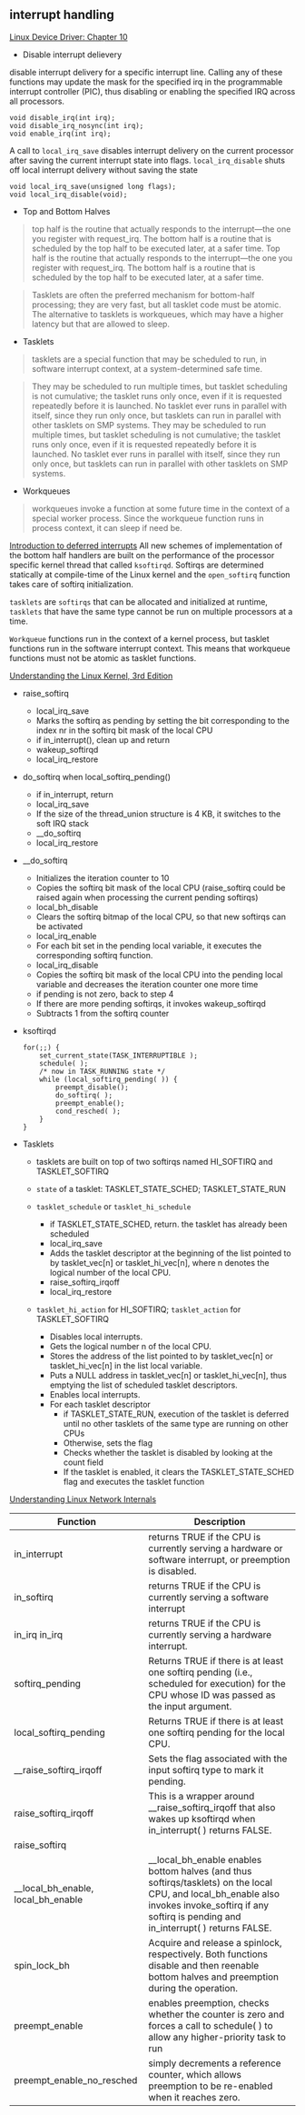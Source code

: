 ## interrupt handling

[Linux Device Driver: Chapter 10](https://static.lwn.net/images/pdf/LDD3/ch10.pdf)

* Disable interrupt delievery

disable interrupt delivery for a specific interrupt line. Calling any of these functions may update the mask for the specified irq in the programmable interrupt controller (PIC), thus disabling or enabling the specified IRQ across all processors.
```
void disable_irq(int irq);
void disable_irq_nosync(int irq);
void enable_irq(int irq);
```

A call to `local_irq_save` disables interrupt delivery on the current processor after saving the current interrupt state into flags. `local_irq_disable` shuts off local interrupt delivery without saving the state

```
void local_irq_save(unsigned long flags);
void local_irq_disable(void);
```
* Top and Bottom Halves
> top half is the routine that actually responds to the interrupt—the one you register with request_irq. The bottom half is a routine that is scheduled by the top half to be executed later, at a safer time. Top half is the routine that actually responds to the interrupt—the one you register with request_irq. The bottom half is a routine that is scheduled by the top half to be executed later, at a safer time.

> Tasklets are often the preferred mechanism for bottom-half processing; they are very fast, but all tasklet code must be atomic. The alternative to tasklets is workqueues, which may have a higher latency but that are allowed to sleep.

* Tasklets
> tasklets are a special function that may be scheduled to run, in software interrupt context, at a system-determined safe time.

> They may be scheduled to run multiple times, but tasklet scheduling is not cumulative; the tasklet runs only once, even if it is requested repeatedly before it is launched. No tasklet ever runs in parallel with itself, since they run only once, but tasklets can run in parallel with other tasklets on SMP systems. They may be scheduled to run multiple times, but tasklet scheduling is not cumulative; the tasklet runs only once, even if it is requested repeatedly before it is launched. No tasklet ever runs in parallel with itself, since they run only once, but tasklets can run in parallel with other tasklets on SMP systems.

* Workqueues
> workqueues invoke a function at some future time in the context of a special worker process. Since the workqueue function runs in process context, it can sleep if need be.


[Introduction to deferred interrupts](https://0xax.gitbooks.io/linux-insides/content/Interrupts/linux-interrupts-9.html)
All new schemes of implementation of the bottom half handlers are built on the performance of the processor specific kernel thread that called `ksoftirqd`.
Softirqs are determined statically at compile-time of the Linux kernel and the `open_softirq` function takes care of softirq initialization.

`tasklets` are `softirqs` that can be allocated and initialized at runtime, `tasklets` that have the same type cannot be run on multiple processors at a time.

`Workqueue` functions run in the context of a kernel process, but tasklet functions run in the software interrupt context. This means that workqueue functions must not be atomic as tasklet functions.

[Understanding the Linux Kernel, 3rd Edition](https://www.oreilly.com/library/view/understanding-the-linux/0596005652/ch04s07.html)
- raise_softirq
  - local_irq_save
  - Marks the softirq as pending by setting the bit corresponding to the index nr in the softirq bit mask of the local CPU
  - if in_interrupt(), clean up and return
  - wakeup_softirqd
  - local_irq_restore

- do_softirq when local_softirq_pending()
    - if in_interrupt, return
    - local_irq_save
    - If the size of the thread_union structure is 4 KB, it switches to the soft IRQ stack
    - __do_softirq
    - local_irq_restore

- __do_softirq
    - Initializes the iteration counter to 10
    - Copies the softirq bit mask of the local CPU (raise_softirq could be raised again when processing the current pending softirqs)
    - local_bh_disable
    - Clears the softirq bitmap of the local CPU, so that new softirqs can be activated
    - local_irq_enable
    - For each bit set in the pending local variable, it executes the corresponding softirq function.
    - local_irq_disable
    - Copies the softirq bit mask of the local CPU into the pending local variable and decreases the iteration counter one more time
    - if pending is not zero, back to step 4
    - If there are more pending softirqs, it invokes wakeup_softirqd
    - Subtracts 1 from the softirq counter

- ksoftirqd
    ```
    for(;;) {
        set_current_state(TASK_INTERRUPTIBLE );
        schedule( );
        /* now in TASK_RUNNING state */
        while (local_softirq_pending( )) {
            preempt_disable();
            do_softirq( );
            preempt_enable();
            cond_resched( );
        }
    }
    ```
- Tasklets
    - tasklets are built on top of two softirqs named HI_SOFTIRQ and TASKLET_SOFTIRQ
    - `state` of a tasklet: TASKLET_STATE_SCHED; TASKLET_STATE_RUN
    - `tasklet_schedule` or `tasklet_hi_schedule`
      - if TASKLET_STATE_SCHED, return. the tasklet has already been scheduled
      - local_irq_save
      - Adds the tasklet descriptor at the beginning of the list pointed to by tasklet_vec[n] or tasklet_hi_vec[n], where n denotes the logical number of the local CPU.
      - raise_softirq_irqoff
      - local_irq_restore

    - `tasklet_hi_action` for HI_SOFTIRQ; `tasklet_action` for TASKLET_SOFTIRQ
        - Disables local interrupts.
        - Gets the logical number n of the local CPU.
        - Stores the address of the list pointed to by tasklet_vec[n] or tasklet_hi_vec[n] in the list local variable.
        - Puts a NULL address in tasklet_vec[n] or tasklet_hi_vec[n], thus emptying the list of scheduled tasklet descriptors.
        - Enables local interrupts.
        - For each tasklet descriptor
          - if TASKLET_STATE_RUN, execution of the tasklet is deferred until no other tasklets of the same type are running on other CPUs
          - Otherwise,  sets the flag
          - Checks whether the tasklet is disabled by looking at the count field
          - If the tasklet is enabled, it clears the TASKLET_STATE_SCHED flag and executes the tasklet function

[Understanding Linux Network Internals](https://www.amazon.com/Understanding-Linux-Network-Internals-Networking-ebook/dp/B0043EWV3S)

| Function	| Description	|
| ---				| ---					|
|in_interrupt	| returns TRUE if the CPU is currently serving a hardware or software interrupt, or preemption is disabled.|
| in_softirq  |  returns TRUE if the CPU is currently serving a software interrupt	|
| in_irq in_irq | returns TRUE if the CPU is currently serving a hardware interrupt. |
| softirq_pending | Returns TRUE if there is at least one softirq pending (i.e., scheduled for execution) for the CPU whose ID was passed as the input argument. |
|local_softirq_pending | Returns TRUE if there is at least one softirq pending for the local CPU. |
| __raise_softirq_irqoff| Sets the flag associated with the input softirq type to mark it pending. |
|raise_softirq_irqoff| This is a wrapper around __raise_softirq_irqoff that also wakes up ksoftirqd when in_interrupt( ) returns FALSE.|
| raise_softirq| |a wrapper around raise_softirq_irqoff that disables hardware interrupts before calling it and restores them to their original status. |
|__local_bh_enable, local_bh_enable | __local_bh_enable enables bottom halves (and thus softirqs/tasklets) on the local CPU, and local_bh_enable also invokes invoke_softirq if any softirq is pending and in_interrupt( ) returns FALSE.|
| spin_lock_bh | Acquire and release a spinlock, respectively. Both functions disable and then reenable bottom halves and preemption during the operation. |
| preempt_enable	| enables preemption, checks whether the counter is zero and forces a call to schedule( ) to allow any higher-priority task to run|
| preempt_enable_no_resched | simply decrements a reference counter, which allows preemption to be re-enabled when it reaches zero. |
